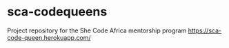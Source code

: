 # sca-codequeens
Project repository for the She Code Africa mentorship program
https://sca-code-queen.herokuapp.com/

